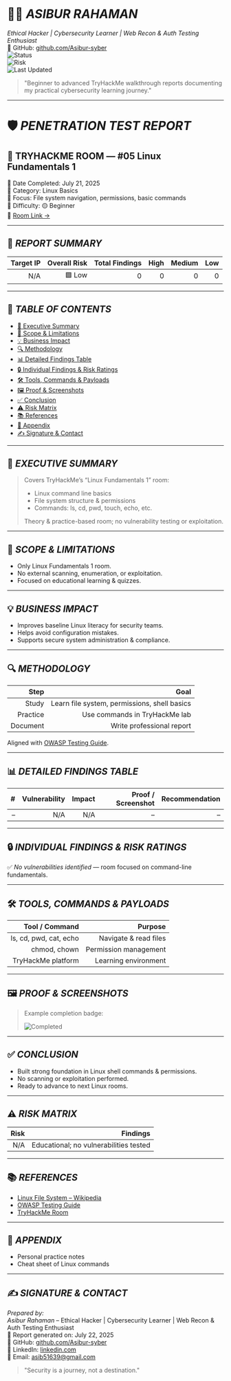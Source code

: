 # 🧑‍💻 *ASIBUR RAHAMAN*  
*Ethical Hacker | Cybersecurity Learner | Web Recon & Auth Testing Enthusiast*  
🔗 GitHub: [github.com/Asibur-syber](https://github.com/Asibur-syber)  
![Status](https://img.shields.io/badge/Status-Completed-brightgreen)  
![Risk](https://img.shields.io/badge/Overall_Risk-Low-green)  
![Last Updated](https://img.shields.io/badge/Last_Update-July_22,_2025-blue)

> "Beginner to advanced TryHackMe walkthrough reports documenting my practical cybersecurity learning journey."

---

# 🛡 *PENETRATION TEST REPORT*  
## 🔐 TRYHACKME ROOM — #05 Linux Fundamentals 1
📅 Date Completed: July 21, 2025  
📂 Category: Linux Basics  
🎯 Focus: File system navigation, permissions, basic commands  
🧩 Difficulty: 🟡 Beginner  
🔗 [Room Link →](https://tryhackme.com/room/linuxfundamentals1)

---

## 📌 *REPORT SUMMARY*
| Target IP | Overall Risk | Total Findings | High | Medium | Low |
|--:|--:|--:|--:|--:|--:|
| N/A | 🟩 Low | 0 | 0 | 0 | 0 |

---

## 📑 *TABLE OF CONTENTS*
- [🧠 Executive Summary](#-executive-summary)
- [📜 Scope & Limitations](#-scope--limitations)
- [💡 Business Impact](#-business-impact)
- [🔍 Methodology](#-methodology)
- [📊 Detailed Findings Table](#-detailed-findings-table)
- [🔒 Individual Findings & Risk Ratings](#-individual-findings--risk-ratings)
- [🛠 Tools, Commands & Payloads](#-tools-commands--payloads)
- [🖼 Proof & Screenshots](#-proof--screenshots)
- [✅ Conclusion](#-conclusion)
- [⚠ Risk Matrix](#-risk-matrix)
- [📚 References](#-references)
- [📎 Appendix](#-appendix)
- [✍ Signature & Contact](#-signature--contact)

---

## 🧠 *EXECUTIVE SUMMARY*
> Covers TryHackMe’s “Linux Fundamentals 1” room:
> - Linux command line basics
> - File system structure & permissions
> - Commands: ls, cd, pwd, touch, echo, etc.
>
> Theory & practice-based room; no vulnerability testing or exploitation.

---

## 📜 *SCOPE & LIMITATIONS*
- Only Linux Fundamentals 1 room.
- No external scanning, enumeration, or exploitation.
- Focused on educational learning & quizzes.

---

## 💡 *BUSINESS IMPACT*
- Improves baseline Linux literacy for security teams.
- Helps avoid configuration mistakes.
- Supports secure system administration & compliance.

---

## 🔍 *METHODOLOGY*
| Step | Goal |
|--:|--:|
| Study | Learn file system, permissions, shell basics |
| Practice | Use commands in TryHackMe lab |
| Document | Write professional report |

Aligned with [OWASP Testing Guide](https://owasp.org/www-project-web-security-testing-guide/).

---

## 📊 *DETAILED FINDINGS TABLE*
| # | Vulnerability | Impact | Proof / Screenshot | Recommendation |
|--:|--:|--:|--:|--:|
| – | N/A | N/A | – | – |

---

## 🔒 *INDIVIDUAL FINDINGS & RISK RATINGS*
✅ *No vulnerabilities identified* — room focused on command-line fundamentals.

---

## 🛠 *TOOLS, COMMANDS & PAYLOADS*
| Tool / Command | Purpose |
|--:|--:|
| ls, cd, pwd, cat, echo | Navigate & read files |
| chmod, chown | Permission management |
| TryHackMe platform | Learning environment |

---

## 🖼 *PROOF & SCREENSHOTS*
> Example completion badge:
>
> ![Completed](https://imgur.com/3M3I6FL)

---

## ✅ *CONCLUSION*
- Built strong foundation in Linux shell commands & permissions.
- No scanning or exploitation performed.
- Ready to advance to next Linux rooms.

---

## ⚠ *RISK MATRIX*
| Risk | Findings |
|--:|--:|
| N/A | Educational; no vulnerabilities tested |

---

## 📚 *REFERENCES*
- [Linux File System – Wikipedia](https://en.wikipedia.org/wiki/Filesystem_Hierarchy_Standard)
- [OWASP Testing Guide](https://owasp.org/www-project-web-security-testing-guide/)
- [TryHackMe Room](https://tryhackme.com/room/linuxfundamentals1)

---

## 📎 *APPENDIX*
- Personal practice notes
- Cheat sheet of Linux commands

---

## ✍ *SIGNATURE & CONTACT*
*Prepared by:*  
*Asibur Rahaman* – Ethical Hacker | Cybersecurity Learner | Web Recon & Auth Testing Enthusiast  
📅 Report generated on: July 22, 2025  
🔗 GitHub: [github.com/Asibur-syber](https://github.com/Asibur-syber)  
🔗 LinkedIn: [linkedin.com](https://www.linkedin.com/)  
📧 Email: asib51639@gmail.com

> "Security is a journey, not a destination."
